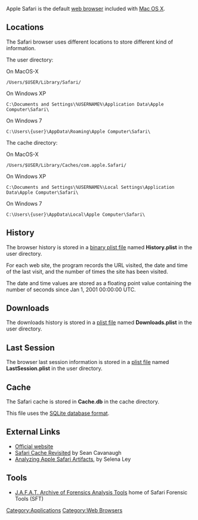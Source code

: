 Apple Safari is the default [web browser](Web_Browser "wikilink")
included with [Mac OS X](Mac_OS_X "wikilink").

## Locations

The Safari browser uses different locations to store different kind of
information.

The user directory:

On MacOS-X

    /Users/$USER/Library/Safari/

On Windows XP

    C:\Documents and Settings\%USERNAME%\Application Data\Apple Computer\Safari\

On Windows 7

    C:\Users\{user}\AppData\Roaming\Apple Computer\Safari\

The cache directory:

On MacOS-X

    /Users/$USER/Library/Caches/com.apple.Safari/

On Windows XP

    C:\Documents and Settings\%USERNAME%\Local Settings\Application Data\Apple Computer\Safari\

On Windows 7

    C:\Users\{user}\AppData\Local\Apple Computer\Safari\

## History

The browser history is stored in a [binary plist
file](Property_list "wikilink") named **History.plist** in the user
directory.

For each web site, the program records the URL visited, the date and
time of the last visit, and the number of times the site has been
visited.

The date and time values are stored as a floating point value containing
the number of seconds since Jan 1, 2001 00:00:00 UTC.

## Downloads

The downloads history is stored in a [plist
file](Property_list "wikilink") named **Downloads.plist** in the user
directory.

## Last Session

The browser last session information is stored in a [plist
file](Property_list "wikilink") named **LastSession.plist** in the user
directory.

## Cache

The Safari cache is stored in **Cache.db** in the cache directory.

This file uses the [SQLite database
format](SQLite_database_format "wikilink").

## External Links

- [Official website](http://www.apple.com/macosx/features/safari/)
- [Safari Cache
  Revisited](http://www.appleexaminer.com/files/Safari_Cache.db_Revisited.pdf)
  by Sean Cavanaugh
- [Analyzing Apple Safari
  Artifacts](http://www.appleexaminer.com/MacsAndOS/Analysis/HowTo/SafariBrowserAnalysis/SafariBrowserAnalysis.html),
  by Selena Ley

## Tools

- [J.A.F.A.T. Archive of Forensics Analysis
  Tools](http://jafat.sourceforge.net/) home of Safari Forensic Tools
  (SFT)

[Category:Applications](Category:Applications "wikilink") [Category:Web
Browsers](Category:Web_Browsers "wikilink")